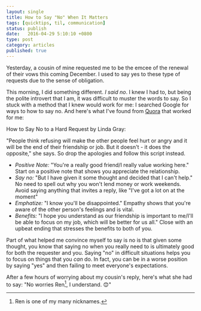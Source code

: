```yaml
---
layout: single
title: How to Say "No" When It Matters
tags: [quicktips, til, communication]
status: publish
date:   2016-04-29 5:10:10 +0800
type: post
category: articles
published: true
---
```


Yesterday, a cousin of mine requested me to be the emcee of the renewal of their vows this coming December. I used to say yes to these type of requests due to the sense of obligation. 

This morning, I did something different. _I said no_. I knew I had to, but being the polite introvert that I am, it was difficult to muster the words to say. So I stuck with a method that I knew would work for me: I searched Google for ways to how to say no. And here's what I've found from [Quora][1] that worked for me:

How to Say No to a Hard Request by Linda Gray:

"People think refusing will make the other people feel hurt or angry and it will be the end of their friendship or job. But it doesn't - it does the opposite," she says. So drop the apologies and follow this script instead.

- *Positive Note:* "You're a really good friend/I really value working here." Start on a positive note that shows you appreciate the relationship.
- *Say no:* "But I have given it some thought and decided that I can't help." No need to spell out why you won't lend money or work weekends. Avoid saying anything that invites a reply, like "I've got a lot on at the moment"
- *Emphatize:* "I know you'll be disappointed." Empathy shows that you're aware of the other person's feelings and is vital.
- *Benefits:* "I hope you understand as our friendship is important to me/I'll be able to focus on my job, which will be better for us all." Close with an upbeat ending that stresses the benefits to both of you.

Part of what helped me convince myself to say is no is that given some thought, you know that saying no when you really need to is ultimately good for both the requester and you.
Saying "no" in difficult situations helps you to focus on things that you _can_ do. In fact, you can be in a worse position by saying "yes" and then failing to meet everyone's expectations.

After a few hours of worrying about my cousin's reply,
here's what she had to say: "No worries Ren[^2], I understand. 😊"

[1]: https://www.quora.com/How-to-politely-say-NO-to-a-relative-when-he-asks-you-to-do-some-work/answer/Sakshi-Bansal-2 "How to Say No to a Hard Request by Linda Gray"
[^2]: Ren is one of my many nicknames.
